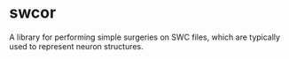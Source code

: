 # swcor
A library for performing simple surgeries on SWC files, which are typically used to represent neuron structures.
